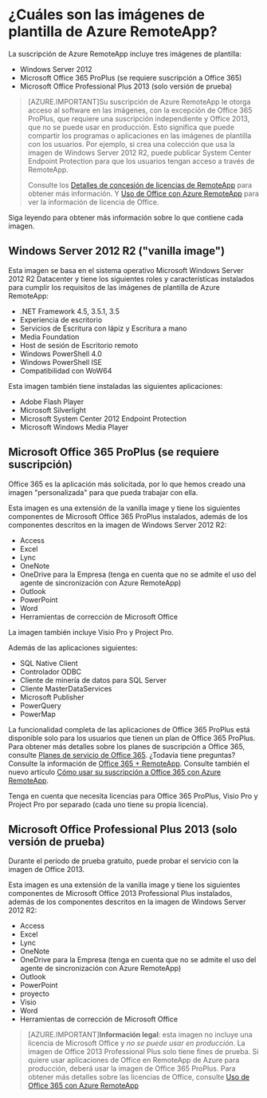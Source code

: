 <properties
    pageTitle="¿Cuáles son las imágenes de plantilla de Azure RemoteApp? | Microsoft Azure"
    description="Obtenga información sobre las imágenes de plantilla incluidas con Azure RemoteApp."
    services="remoteapp"
    documentationCenter=""
    authors="lizap"
    manager="mbaldwin" />

<tags
    ms.service="remoteapp"
    ms.workload="compute"
    ms.tgt_pltfrm="na"
    ms.devlang="na"
    ms.topic="get-started-article"
    ms.date="08/02/2016"
    ms.author="elizapo" />

# ¿Cuáles son las imágenes de plantilla de Azure RemoteApp?

La suscripción de Azure RemoteApp incluye tres imágenes de plantilla:


- Windows Server 2012
- Microsoft Office 365 ProPlus (se requiere suscripción a Office 365)
- Microsoft Office Professional Plus 2013 (solo versión de prueba)

> [AZURE.IMPORTANT]Su suscripción de Azure RemoteApp le otorga acceso al software en las imágenes, con la excepción de Office 365 ProPlus, que requiere una suscripción independiente y Office 2013, que no se puede usar en producción. Esto significa que puede compartir los programas o aplicaciones en las imágenes de plantilla con los usuarios. Por ejemplo, si crea una colección que usa la imagen de Windows Server 2012 R2, puede publicar System Center Endpoint Protection para que los usuarios tengan acceso a través de RemoteApp.
>
> Consulte los [Detalles de concesión de licencias de RemoteApp](remoteapp-licensing.md) para obtener más información. Y [Uso de Office con Azure RemoteApp](remoteapp-o365.md) para ver la información de licencia de Office.

Siga leyendo para obtener más información sobre lo que contiene cada imagen.

## Windows Server 2012 R2 ("vanilla image")
Esta imagen se basa en el sistema operativo Microsoft Windows Server 2012 R2 Datacenter y tiene los siguientes roles y características instalados para cumplir los requisitos de las imágenes de plantilla de Azure RemoteApp:


- .NET Framework 4.5, 3.5.1, 3.5
- Experiencia de escritorio
- Servicios de Escritura con lápiz y Escritura a mano
- Media Foundation
- Host de sesión de Escritorio remoto
- Windows PowerShell 4.0
- Windows PowerShell ISE
- Compatibilidad con WoW64

Esta imagen también tiene instaladas las siguientes aplicaciones:

- Adobe Flash Player
- Microsoft Silverlight
- Microsoft System Center 2012 Endpoint Protection
- Microsoft Windows Media Player


## Microsoft Office 365 ProPlus (se requiere suscripción)
Office 365 es la aplicación más solicitada, por lo que hemos creado una imagen "personalizada" para que pueda trabajar con ella.

Esta imagen es una extensión de la vanilla image y tiene los siguientes componentes de Microsoft Office 365 ProPlus instalados, además de los componentes descritos en la imagen de Windows Server 2012 R2:


- Access
- Excel
- Lync
- OneNote
- OneDrive para la Empresa (tenga en cuenta que no se admite el uso del agente de sincronización con Azure RemoteApp)
- Outlook
- PowerPoint
- Word
- Herramientas de corrección de Microsoft Office

La imagen también incluye Visio Pro y Project Pro.

Además de las aplicaciones siguientes:

- SQL Native Client
- Controlador ODBC
- Cliente de minería de datos para SQL Server
- Cliente MasterDataServices
- Microsoft Publisher
- PowerQuery
- PowerMap


La funcionalidad completa de las aplicaciones de Office 365 ProPlus está disponible solo para los usuarios que tienen un plan de Office 365 ProPlus. Para obtener más detalles sobre los planes de suscripción a Office 365, consulte [Planes de servicio de Office 365](http://technet.microsoft.com/library/office-365-plan-options.aspx). ¿Todavía tiene preguntas? Consulte la información de [Office 365 + RemoteApp](remoteapp-o365.md). Consulte también el nuevo artículo [Cómo usar su suscripción a Office 365 con Azure RemoteApp](remoteapp-officesubscription.md).

Tenga en cuenta que necesita licencias para Office 365 ProPlus, Visio Pro y Project Pro por separado (cada uno tiene su propia licencia).

## Microsoft Office Professional Plus 2013 (solo versión de prueba)
Durante el período de prueba gratuito, puede probar el servicio con la imagen de Office 2013.

Esta imagen es una extensión de la vanilla image y tiene los siguientes componentes de Microsoft Office 2013 Professional Plus instalados, además de los componentes descritos en la imagen de Windows Server 2012 R2:


- Access
- Excel
- Lync
- OneNote
- OneDrive para la Empresa (tenga en cuenta que no se admite el uso del agente de sincronización con Azure RemoteApp)
- Outlook
- PowerPoint
- proyecto
- Visio
- Word
- Herramientas de corrección de Microsoft Office

> [AZURE.IMPORTANT]**Información legal**: esta imagen no incluye una licencia de Microsoft Office y *no se puede usar en producción*. La imagen de Office 2013 Professional Plus solo tiene fines de prueba. Si quiere usar aplicaciones de Office en RemoteApp de Azure para producción, deberá usar la imagen de Office 365 ProPlus. Para obtener más detalles sobre las licencias de Office, consulte [Uso de Office 365 con Azure RemoteApp](remoteapp-o365.md)

<!---HONumber=AcomDC_0803_2016-->